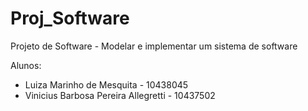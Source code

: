 # Proj_Software
Projeto de Software -  Modelar e implementar um sistema de software

Alunos: 
  - Luiza Marinho de Mesquita - 10438045
  - Vinicius Barbosa Pereira Allegretti - 10437502
